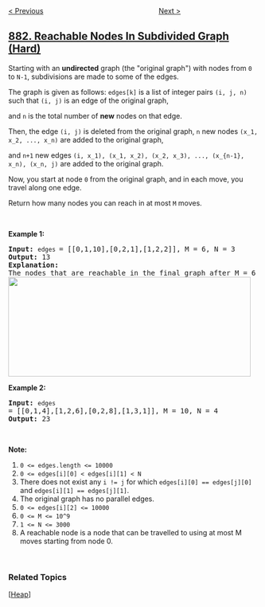 <!--|This file generated by command(leetcode description); DO NOT EDIT.    |-->
<!--+----------------------------------------------------------------------+-->
<!--|@author    openset <openset.wang@gmail.com>                           |-->
<!--|@link      https://github.com/openset                                 |-->
<!--|@home      https://github.com/openset/leetcode                        |-->
<!--+----------------------------------------------------------------------+-->

[< Previous](../boats-to-save-people "Boats to Save People")
　　　　　　　　　　　　　　　　
[Next >](../projection-area-of-3d-shapes "Projection Area of 3D Shapes")

## [882. Reachable Nodes In Subdivided Graph (Hard)](https://leetcode.com/problems/reachable-nodes-in-subdivided-graph "细分图中的可到达结点")

<p>Starting with an&nbsp;<strong>undirected</strong> graph (the &quot;original graph&quot;) with nodes from <code>0</code> to <code>N-1</code>, subdivisions are made to some of the edges.</p>

<p>The graph is given as follows: <code>edges[k]</code> is a list of integer pairs <code>(i, j, n)</code> such that <code>(i, j)</code> is an edge of the original graph,</p>

<p>and <code>n</code> is the total number of <strong>new</strong> nodes on that edge.&nbsp;</p>

<p>Then, the edge <code>(i, j)</code> is deleted from the original graph,&nbsp;<code>n</code>&nbsp;new nodes <code>(x_1, x_2, ..., x_n)</code> are added to the original graph,</p>

<p>and <code>n+1</code> new&nbsp;edges <code>(i, x_1), (x_1, x_2), (x_2, x_3), ..., (x_{n-1}, x_n), (x_n, j)</code>&nbsp;are added to the original&nbsp;graph.</p>

<p>Now, you start at node <code>0</code>&nbsp;from the original graph, and in each move, you travel along one&nbsp;edge.&nbsp;</p>

<p>Return how many nodes you can reach in at most <code>M</code> moves.</p>

<p>&nbsp;</p>

<p><strong>Example 1:</strong></p>

<pre>
<strong>Input: </strong><code>edges </code>= <span id="example-input-1-1">[[0,1,10],[0,2,1],[1,2,2]]</span>, M = <span id="example-input-1-2">6</span>, N = <span id="example-input-1-3">3</span>
<strong>Output: </strong><span id="example-output-1">13</span>
<strong>Explanation: </strong>
The nodes that are reachable in the final graph after M = 6 moves are indicated below.
<span><img alt="" src="https://s3-lc-upload.s3.amazonaws.com/uploads/2018/08/01/origfinal.png" style="width: 487px; height: 200px;" /></span>
</pre>

<div>
<p><strong>Example 2:</strong></p>

<pre>
<strong>Input: </strong><code>edges </code>= <span id="example-input-2-1">[[0,1,4],[1,2,6],[0,2,8],[1,3,1]]</span>, M = <span id="example-input-2-2">10</span>, N = <span id="example-input-2-3">4</span>
<strong>Output: </strong><span id="example-output-2">23</span></pre>

<p>&nbsp;</p>
</div>

<p><strong>Note:</strong></p>

<ol>
	<li><code>0 &lt;= edges.length &lt;= 10000</code></li>
	<li><code>0 &lt;= edges[i][0] &lt;&nbsp;edges[i][1] &lt; N</code></li>
	<li>There does not exist any&nbsp;<code>i != j</code> for which <code>edges[i][0] == edges[j][0]</code> and <code>edges[i][1] == edges[j][1]</code>.</li>
	<li>The original graph&nbsp;has no parallel edges.</li>
	<li><code>0 &lt;= edges[i][2] &lt;= 10000</code></li>
	<li><code>0 &lt;= M &lt;= 10^9</code></li>
	<li><code><font face="monospace">1 &lt;= N &lt;= 3000</font></code></li>
	<li>A reachable node is a node that can be travelled to&nbsp;using at most&nbsp;M moves starting from&nbsp;node 0.</li>
</ol>

<div>
<div>&nbsp;</div>
</div>

### Related Topics
  [[Heap](../../tag/heap/README.md)]
